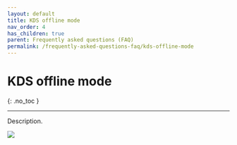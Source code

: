 ```yaml
---
layout: default
title: KDS offline mode
nav_order: 4
has_children: true
parent: Frequently asked questions (FAQ)
permalink: /frequently-asked-questions-faq/kds-offline-mode
---
```


# KDS offline mode
{: .no_toc }

---

Description.

![](/orderlord-help-kds/assets/images/kds/section_kitchen_history_1.png)